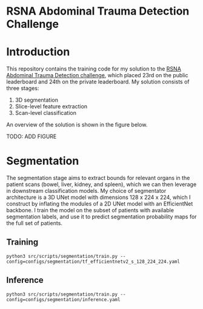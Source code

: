 # RSNA Abdominal Trauma Detection Challenge

# Introduction
This repository contains the training code for my solution to the [RSNA Abdominal Trauma Detection challenge](https://www.kaggle.com/competitions/rsna-2023-abdominal-trauma-detection/overview), which placed 23rd on the public leaderboard and 24th on the private leaderboard. My solution consists of three stages: 

1. 3D segmentation
2. Slice-level feature extraction
3. Scan-level classification

An overview of the solution is shown in the figure below.

TODO: ADD FIGURE

# Segmentation
The segmentation stage aims to extract bounds for relevant organs in the patient scans (bowel, liver, kidney, and spleen), which we can then leverage in downstream classification models. My choice of segmentator architecture is a 3D UNet model with dimensions 128 x 224 x 224, which I construct by inflating the modules of a 2D UNet model with an EfficientNet backbone. I train the model on the subset of patients with available segmentation labels, and use it to predict segmentation probability maps for the full set of patients.

## Training
```
python3 src/scripts/segmentation/train.py --config=configs/segmentation/tf_efficientnetv2_s_128_224_224.yaml
```

## Inference
```
python3 src/scripts/segmentation/train.py --config=configs/segmentation/inference.yaml
```
